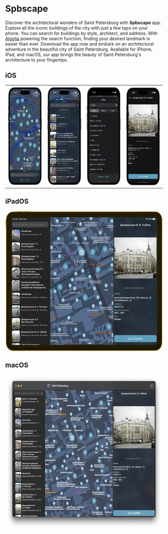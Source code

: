 # Spbscape

Discover the architectural wonders of Saint Petersburg with **Spbscape** app. Explore all the iconic buildings of the
city with just a few taps on your phone. You can search for buildings by style, architect, and address.
With [Algolia](https://www.algolia.com) powering the search function, finding your desired landmark is easier than ever. Download
the app now and embark on an architectural adventure in the beautiful city of Saint Petersburg.
Available for iPhone, iPad, and macOS, our app brings the beauty of Saint Petersburg's architecture to your fingertips.

## iOS
<table>
  <tr>
    <td><img src="Resources/phone-screen1.png"  alt="1" width = 160px height = 320px ></td>
    <td><img src="Resources/phone-screen2.png" alt="2" width = 160px height = 320px></td>
    <td><img src="Resources/phone-screen3.png" alt="3" width = 160px height = 320px></td>
    <td><img src="Resources/phone-screen4.png" align="right" alt="4" width = 160px height = 320px>
  </td>
  </tr>
</table>

## iPadOS
<img src="Resources/pad-screen1.png"  alt="1" width = 640px height = 448px >

## macOS
<img src="Resources/mac-screen1.png"  alt="1" width = 660px height = 495px >
